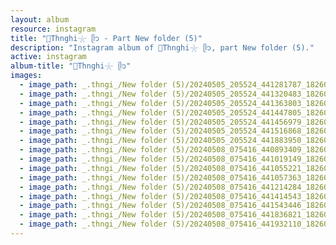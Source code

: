 ```yaml
---
layout: album
resource: instagram
title: "🐚Thnghi𓇼 ᥫ᭡ - Part New folder (5)"
description: "Instagram album of 🐚Thnghi𓇼 ᥫ᭡, part New folder (5)."
active: instagram
album-title: "🐚Thnghi𓇼 ᥫ᭡"
images:
  - image_path: _.thngi_/New folder (5)/20240505_205524_441281787_18260702290233157_8488547896201397916_n.jpg
  - image_path: _.thngi_/New folder (5)/20240505_205524_441320483_18260702299233157_1338127333039628538_n.jpg
  - image_path: _.thngi_/New folder (5)/20240505_205524_441363803_18260702281233157_5489718734922175231_n.jpg
  - image_path: _.thngi_/New folder (5)/20240505_205524_441447805_18260702248233157_7605830012734184213_n.jpg
  - image_path: _.thngi_/New folder (5)/20240505_205524_441456979_18260702251233157_5064985382911033821_n.jpg
  - image_path: _.thngi_/New folder (5)/20240505_205524_441516868_18260702263233157_2416399508034572816_n.jpg
  - image_path: _.thngi_/New folder (5)/20240505_205524_441883950_18260702272233157_3417886545804819812_n.jpg
  - image_path: _.thngi_/New folder (5)/20240508_075416_440893409_18260973631233157_1214278615038218257_n.jpg
  - image_path: _.thngi_/New folder (5)/20240508_075416_441019149_18260973586233157_402416536544527725_n.jpg
  - image_path: _.thngi_/New folder (5)/20240508_075416_441055221_18260973622233157_7994839072209275128_n.jpg
  - image_path: _.thngi_/New folder (5)/20240508_075416_441057363_18260973604233157_674818230571358711_n.jpg
  - image_path: _.thngi_/New folder (5)/20240508_075416_441214284_18260973649233157_8477215643621077208_n.jpg
  - image_path: _.thngi_/New folder (5)/20240508_075416_441414543_18260973595233157_7937001053354831061_n.jpg
  - image_path: _.thngi_/New folder (5)/20240508_075416_441543446_18260973658233157_3737836755004802524_n.jpg
  - image_path: _.thngi_/New folder (5)/20240508_075416_441836821_18260973628233157_4805433944300776932_n.jpg
  - image_path: _.thngi_/New folder (5)/20240508_075416_441932110_18260973640233157_5112740598684763790_n.jpg
---
```

